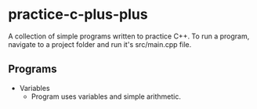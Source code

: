 # practice-c-plus-plus

A collection of simple programs written to practice C++.
To run a program, navigate to a project folder and run it's src/main.cpp file.

## Programs

- Variables
    - Program uses variables and simple arithmetic.